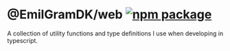 # @EmilGramDK/web <a href="https://www.npmjs.com/package/@emilgramdk/web"><img src="https://img.shields.io/npm/v/@emilgramdk/web" alt="npm package"></a>

A collection of utility functions and type definitions I use when developing in typescript.
